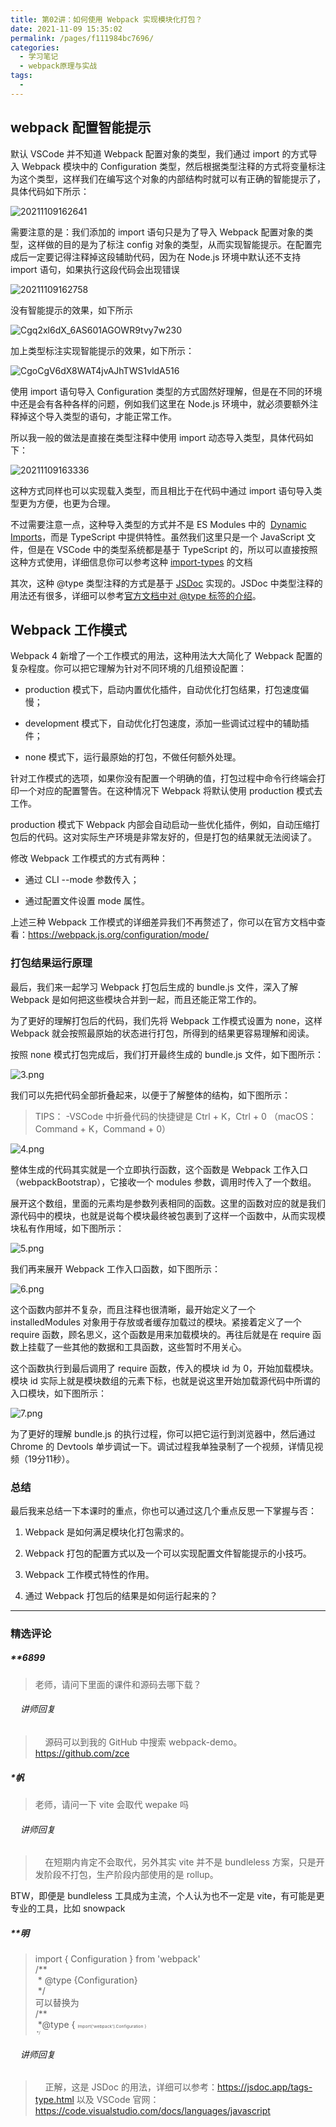 ```yaml
---
title: 第02讲：如何使用 Webpack 实现模块化打包？
date: 2021-11-09 15:35:02
permalink: /pages/f111984bc7696/
categories:
  - 学习笔记
  - webpack原理与实战
tags:
  -
---
```


## webpack 配置智能提示

默认 VSCode 并不知道 Webpack 配置对象的类型，我们通过 import 的方式导入 Webpack 模块中的 Configuration 类型，然后根据类型注释的方式将变量标注为这个类型，这样我们在编写这个对象的内部结构时就可以有正确的智能提示了，具体代码如下所示：

![20211109162641](https://gcore.jsdelivr.net/gh/wu529778790/image/blog/20211109162641.png)

需要注意的是：我们添加的 import 语句只是为了导入 Webpack 配置对象的类型，这样做的目的是为了标注 config 对象的类型，从而实现智能提示。在配置完成后一定要记得注释掉这段辅助代码，因为在 Node.js 环境中默认还不支持 import 语句，如果执行这段代码会出现错误

![20211109162758](https://gcore.jsdelivr.net/gh/wu529778790/image/blog/20211109162758.png)

没有智能提示的效果，如下所示

![Cgq2xl6dX_6AS601AGOWR9tvy7w230](https://gcore.jsdelivr.net/gh/wu529778790/image/blog/Cgq2xl6dX_6AS601AGOWR9tvy7w230.gif)

加上类型标注实现智能提示的效果，如下所示：

![CgoCgV6dX8WAT4jvAJhTWS1vldA516](https://gcore.jsdelivr.net/gh/wu529778790/image/blog/CgoCgV6dX8WAT4jvAJhTWS1vldA516.gif)

使用&nbsp;import&nbsp;语句导入&nbsp;Configuration&nbsp;类型的方式固然好理解，但是在不同的环境中还是会有各种各样的问题，例如我们这里在 Node.js 环境中，就必须要额外注释掉这个导入类型的语句，才能正常工作。

所以我一般的做法是直接在类型注释中使用&nbsp;import&nbsp;动态导入类型，具体代码如下：

![20211109163336](https://gcore.jsdelivr.net/gh/wu529778790/image/blog/20211109163336.png)

这种方式同样也可以实现载入类型，而且相比于在代码中通过&nbsp;import&nbsp;语句导入类型更为方便，也更为合理。

不过需要注意一点，这种导入类型的方式并不是 ES Modules 中的&nbsp;
<a href="https://developer.mozilla.org/zh-CN/docs/Web/JavaScript/Reference/Statements/import#%E5%8A%A8%E6%80%81import" data-nodeid="12857">Dynamic Imports</a>，而是 TypeScript 中提供特性。虽然我们这里只是一个 JavaScript 文件，但是在 VSCode 中的类型系统都是基于 TypeScript 的，所以可以直接按照这种方式使用，详细信息你可以参考这种&nbsp;<a href="https://www.typescriptlang.org/docs/handbook/jsdoc-supported-types.html#import-types">import-types</a>&nbsp;的文档

其次，这种 @type 类型注释的方式是基于&nbsp;<a href="https://jsdoc.app">JSDo</a><a href="https://jsdoc.app/tags-type.html">c</a>&nbsp;实现的。JSDoc 中类型注释的用法还有很多，详细可以参考<a href="https://jsdoc.app/tags-type.html">官方文档中对 @type 标签的介绍</a>。

## Webpack 工作模式

<p data-nodeid="9390">Webpack 4 新增了一个工作模式的用法，这种用法大大简化了 Webpack 配置的复杂程度。你可以把它理解为针对不同环境的几组预设配置：</p>
<ul data-nodeid="9391">
<li data-nodeid="9392">
<p data-nodeid="9393">production 模式下，启动内置优化插件，自动优化打包结果，打包速度偏慢；</p>
</li>
<li data-nodeid="9394">
<p data-nodeid="9395">development 模式下，自动优化打包速度，添加一些调试过程中的辅助插件；</p>
</li>
<li data-nodeid="9396">
<p data-nodeid="9397">none 模式下，运行最原始的打包，不做任何额外处理。</p>
</li>
</ul>
<p data-nodeid="9398">针对工作模式的选项，如果你没有配置一个明确的值，打包过程中命令行终端会打印一个对应的配置警告。在这种情况下 Webpack 将默认使用 production 模式去工作。</p>
<p data-nodeid="9399">production 模式下 Webpack 内部会自动启动一些优化插件，例如，自动压缩打包后的代码。这对实际生产环境是非常友好的，但是打包的结果就无法阅读了。</p>
<p data-nodeid="9400">修改 Webpack 工作模式的方式有两种：</p>
<ul data-nodeid="9401">
<li data-nodeid="9402">
<p data-nodeid="9403">通过 CLI --mode 参数传入；</p>
</li>
<li data-nodeid="9404">
<p data-nodeid="9405">通过配置文件设置 mode 属性。</p>
</li>
</ul>
<p data-nodeid="9406">上述三种 Webpack 工作模式的详细差异我们不再赘述了，你可以在官方文档中查看：<a href="https://webpack.js.org/configuration/mode/" data-nodeid="9525">https://webpack.js.org/configuration/mode/</a></p>
<h3 data-nodeid="9407">打包结果运行原理</h3>
<p data-nodeid="9408">最后，我们来一起学习 Webpack 打包后生成的 bundle.js 文件，深入了解 Webpack 是如何把这些模块合并到一起，而且还能正常工作的。</p>
<p data-nodeid="9409">为了更好的理解打包后的代码，我们先将 Webpack 工作模式设置为 none，这样 Webpack 就会按照最原始的状态进行打包，所得到的结果更容易理解和阅读。</p>
<p data-nodeid="9410">按照 none 模式打包完成后，我们打开最终生成的 bundle.js 文件，如下图所示：</p>
<p data-nodeid="9411"><img src="https://s0.lgstatic.com/i/image3/M01/8B/13/Cgq2xl6dFMCAIUxiAAGa_XXbqjc578.png" alt="3.png" data-nodeid="9532"></p>
<p data-nodeid="9412">我们可以先把代码全部折叠起来，以便于了解整体的结构，如下图所示：</p>
<blockquote data-nodeid="9413">
<p data-nodeid="9414">TIPS：
-VSCode 中折叠代码的快捷键是 Ctrl + K，Ctrl + 0 （macOS：Command + K，Command + 0）</p>
</blockquote>
<p data-nodeid="9415"><img src="https://s0.lgstatic.com/i/image3/M01/11/FD/Ciqah16dFM-AVj_BAABXnvvMgEs140.png" alt="4.png" data-nodeid="9539"></p>
<p data-nodeid="9416">整体生成的代码其实就是一个立即执行函数，这个函数是 Webpack 工作入口（webpackBootstrap），它接收一个 modules 参数，调用时传入了一个数组。</p>
<p data-nodeid="9417">展开这个数组，里面的元素均是参数列表相同的函数。这里的函数对应的就是我们源代码中的模块，也就是说每个模块最终被包裹到了这样一个函数中，从而实现模块私有作用域，如下图所示：</p>
<p data-nodeid="9418"><img src="https://s0.lgstatic.com/i/image3/M01/04/CE/CgoCgV6dFNiAE5w5AACemkpDN74095.png" alt="5.png" data-nodeid="9544"></p>
<p data-nodeid="9419">我们再来展开 Webpack 工作入口函数，如下图所示：</p>
<p data-nodeid="9420"><img src="https://s0.lgstatic.com/i/image3/M01/8B/13/Cgq2xl6dFOOASkRMAAKy8jLkXaM933.png" alt="6.png" data-nodeid="9548"></p>
<p data-nodeid="9421">这个函数内部并不复杂，而且注释也很清晰，最开始定义了一个 installedModules 对象用于存放或者缓存加载过的模块。紧接着定义了一个 require 函数，顾名思义，这个函数是用来加载模块的。再往后就是在 require 函数上挂载了一些其他的数据和工具函数，这些暂时不用关心。</p>
<p data-nodeid="9422">这个函数执行到最后调用了 require 函数，传入的模块 id 为 0，开始加载模块。模块 id 实际上就是模块数组的元素下标，也就是说这里开始加载源代码中所谓的入口模块，如下图所示：</p>
<p data-nodeid="9423"><img src="https://s0.lgstatic.com/i/image3/M01/8B/13/Cgq2xl6dFOyAHCNzAAKy8jLkXaM393.png" alt="7.png" data-nodeid="9553"></p>
<p data-nodeid="9424">为了更好的理解 bundle.js 的执行过程，你可以把它运行到浏览器中，然后通过 Chrome 的 Devtools 单步调试一下。调试过程我单独录制了一个视频，详情见视频（19分11秒）。</p>

<h3 data-nodeid="9429">总结</h3>
<p data-nodeid="9430">最后我来总结一下本课时的重点，你也可以通过这几个重点反思一下掌握与否：</p>
<ol data-nodeid="9431">
<li data-nodeid="9432">
<p data-nodeid="9433">Webpack 是如何满足模块化打包需求的。</p>
</li>
<li data-nodeid="9434">
<p data-nodeid="9435">Webpack 打包的配置方式以及一个可以实现配置文件智能提示的小技巧。</p>
</li>
<li data-nodeid="9436">
<p data-nodeid="9437">Webpack 工作模式特性的作用。</p>
</li>
<li data-nodeid="9438">
<p data-nodeid="9439">通过 Webpack 打包后的结果是如何运行起来的？</p>
</li>
</ol>

---

### 精选评论

##### \*\*6899

> 老师，请问下里面的课件和源码去哪下载？

###### &nbsp;&nbsp;&nbsp; 讲师回复

> &nbsp;&nbsp;&nbsp; 源码可以到我的 GitHub 中搜索 webpack-demo。https://github.com/zce

##### \*帆

> 老师，请问一下 vite 会取代 wepake 吗

###### &nbsp;&nbsp;&nbsp; 讲师回复

> &nbsp;&nbsp;&nbsp; 在短期内肯定不会取代，另外其实 vite 并不是 bundleless 方案，只是开发阶段不打包，生产阶段内部使用的是 rollup。

BTW，即便是 bundleless 工具成为主流，个人认为也不一定是 vite，有可能是更专业的工具，比如 snowpack

##### \*\*明

> <div><div>import { Configuration } from 'webpack'</div><div></div><div>/**</div><div>&nbsp;* @type {Configuration}</div><div>&nbsp;*/</div></div><div></div><div>可以替换为</div><div>/**</div><div>&nbsp;*@type {&nbsp;<span style="-webkit-tap-highlight-color: rgba(0, 0, 0, 0); font-size: 0.427rem; -webkit-text-size-adjust: 100%;">Import(</span><span style="font-size: 0.427rem; -webkit-text-size-adjust: 100%;">'webpack'</span><span style="font-size: 0.427rem; -webkit-tap-highlight-color: rgba(0, 0, 0, 0); -webkit-text-size-adjust: 100%;">).Configuration }</span></div><div><span style="-webkit-tap-highlight-color: rgba(0, 0, 0, 0); font-size: 0.427rem; -webkit-text-size-adjust: 100%;">&nbsp;*/</span></div>

###### &nbsp;&nbsp;&nbsp; 讲师回复

> &nbsp;&nbsp;&nbsp; 正解，这是 JSDoc 的用法，详细可以参考：https://jsdoc.app/tags-type.html 以及 VSCode 官网：https://code.visualstudio.com/docs/languages/javascript
